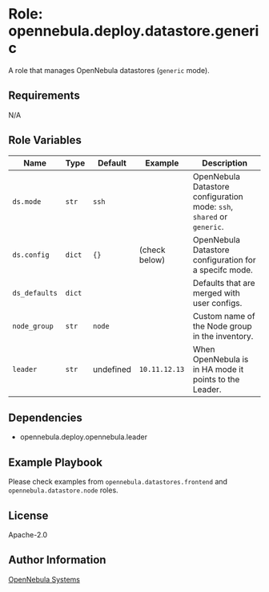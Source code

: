 Role: opennebula.deploy.datastore.generic
=========================================

A role that manages OpenNebula datastores (`generic` mode).

Requirements
------------

N/A

Role Variables
--------------

| Name          | Type   | Default   | Example       | Description                                                            |
|---------------|--------|-----------|---------------|------------------------------------------------------------------------|
| `ds.mode`     | `str`  | `ssh`     |               | OpenNebula Datastore configuration mode: `ssh`, `shared` or `generic`. |
| `ds.config`   | `dict` | `{}`      | (check below) | OpenNebula Datastore configuration for a specifc mode.                 |
| `ds_defaults` | `dict` |           |               | Defaults that are merged with user configs.                            |
| `node_group`  | `str`  | `node`    |               | Custom name of the Node group in the inventory.                        |
| `leader`      | `str`  | undefined | `10.11.12.13` | When OpenNebula is in HA mode it points to the Leader.                 |

Dependencies
------------

- opennebula.deploy.opennebula.leader

Example Playbook
----------------

Please check examples from `opennebula.datastores.frontend` and `opennebula.datastore.node` roles.

License
-------

Apache-2.0

Author Information
------------------

[OpenNebula Systems](https://opennebula.io/)
